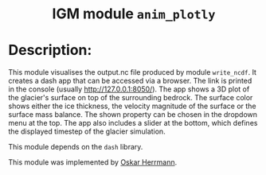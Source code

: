 ### <h1 align="center" id="title">IGM module `anim_plotly` </h1>

# Description:

This module visualises the output.nc file produced by module `write_ncdf`. It creates a dash app that can be accessed via a browser. 
The link is printed in the console (usually http://127.0.0.1:8050/). The app shows a 3D plot of the glacier's surface 
on top of the surrounding bedrock. The surface color shows either the ice thickness, the velocity magnitude of the surface 
or the surface mass balance. The shown property can be chosen in the dropdown menu at the top. 
The app also includes a slider at the bottom, which defines the displayed timestep of the glacier simulation. 

This module depends on the `dash` library.

This module was implemented by [Oskar Herrmann](https://github.com/ho11laqe).